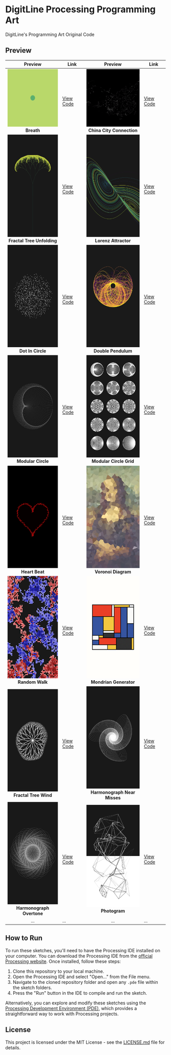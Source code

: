 # DigitLine Processing Programming Art

DigitLine's Programming Art Original Code

## Preview

| Preview | Link | Preview | Link |
|:-------:|------|:-------:|------|
| <img src="breath/preview.gif" width="180" height="180"><br><b>Breath</b> | [View Code](breath) | <img src="china_city_connection/preview.gif" width="180" height="180"><br><b>China City Connection</b> | [View Code](china_city_connection) |
| <img src="fractal_tree_unfolding/preview.png" width="180" height="320"><br><b>Fractal Tree Unfolding</b> | [View Code](fractal_tree_unfolding) | <img src="lorenz_attractor/preview.png" width="180" height="320"><br><b>Lorenz Attractor</b> | [View Code](lorenz_attractor) |
| <img src="dot_in_circle/preview.png" width="180" height="320"><br><b>Dot In Circle</b> | [View Code](dot_in_circle) | <img src="double_pendulum/preview.jpg" width="180" height="320"><br><b>Double Pendulum</b> | [View Code](double_pendulum) |
| <img src="modular_circle/preview.png" width="180" height="320"><br><b>Modular Circle</b> | [View Code](modular_circle) | <img src="modular_circle_grid/preview.png" width="180" height="320"><br><b>Modular Circle Grid</b> | [View Code](modular_circle_grid) |
| <img src="heart_beat/preview.png" width="180" height="320"><br><b>Heart Beat</b> | [View Code](heart_beat) | <img src="voronoi_diagram/preview.png" width="180" height="320"><br><b>Voronoi Diagram</b> | [View Code](voronoi_diagram) |
| <img src="random_walk/preview.png" width="180" height="320"><br><b>Random Walk</b> | [View Code](random_walk) | <img src="mondrian_generator/preview.png" width="180" height="320"><br><b>Mondrian Generator</b> | [View Code](mondrian_generator) |
| <img src="fractal_tree_wind/preview.png" width="180" height="320"><br><b>Fractal Tree Wind</b> | [View Code](fractal_tree_wind) | <img src="harmonograph_near_misses/preview.png" width="180" height="320"><br><b>Harmonograph Near Misses</b> | [View Code](harmonograph_near_misses) |
| <img src="harmonograph_overtone/preview.png" width="180" height="320"><br><b>Harmonograph Overtone</b> | [View Code](harmonograph_overtone) | <img src="photogram/preview.png" width="180" height="320"><br><b>Photogram</b> | [View Code](photogram) |
| ... | ... | ... | ... |


## How to Run

To run these sketches, you'll need to have the Processing IDE installed on your computer. You can download the Processing IDE from the [official Processing website](https://processing.org/download/). Once installed, follow these steps:

1. Clone this repository to your local machine.
2. Open the Processing IDE and select "Open..." from the File menu.
3. Navigate to the cloned repository folder and open any `.pde` file within the sketch folders.
4. Press the "Run" button in the IDE to compile and run the sketch.

Alternatively, you can explore and modify these sketches using the [Processing Development Environment (PDE)](https://processing.org/reference/environment/), which provides a straightforward way to work with Processing projects.

## License

This project is licensed under the MIT License - see the [LICENSE.md](LICENSE) file for details.